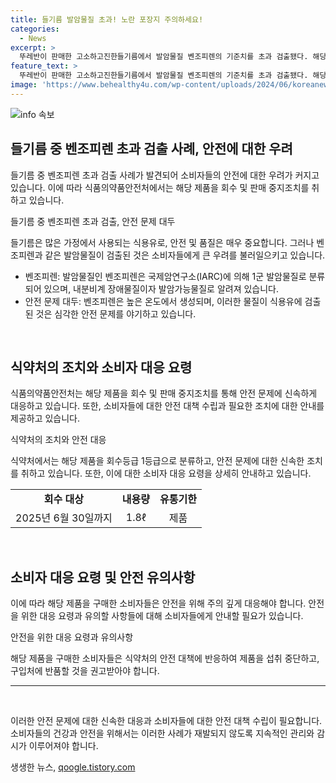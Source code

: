 ```yaml
---
title: 들기름 발암물질 초과! 노란 포장지 주의하세요!
categories:
  - News
excerpt: >
  뚜레반이 판매한 고소하고진한들기름에서 발암물질 벤조피렌의 기준치를 초과 검출됐다. 해당 제품에는 발암 가능성이 있는 벤조피렌이 2.0㎍/㎏ 기준치를 초과한 3.4㎍/㎏이 검출됐다. 발암물질로 분류된 벤조피렌은 내분비계 장애물질이며 독성이 강하다. 소비자는 섭취를 중단하고 구입처에 반품해야 하며, 해당 제품의 회수 대상은 소비기한이 2025년 6월 30일까지인 1.8ℓ 용량의 제품이다.
feature_text: >
  뚜레반이 판매한 고소하고진한들기름에서 발암물질 벤조피렌의 기준치를 초과 검출됐다. 해당 제품에는 발암 가능성이 있는 벤조피렌이 2.0㎍/㎏ 기준치를 초과한 3.4㎍/㎏이 검출됐다. 발암물질로 분류된 벤조피렌은 내분비계 장애물질이며 독성이 강하다. 소비자는 섭취를 중단하고 구입처에 반품해야 하며, 해당 제품의 회수 대상은 소비기한이 2025년 6월 30일까지인 1.8ℓ 용량의 제품이다.
image: 'https://www.behealthy4u.com/wp-content/uploads/2024/06/koreanews.jpg'
---
```


<p><img src="https://www.behealthy4u.com/wp-content/uploads/2024/06/koreanews.jpg" alt="info 속보" /></p>

<h2 data-ke-size="size26">들기름 중 벤조피렌 초과 검출 사례, 안전에 대한 우려</h2>

<p>들기름 중 벤조피렌 초과 검출 사례가 발견되어 소비자들의 안전에 대한 우려가 커지고 있습니다. 이에 따라 식품의약품안전처에서는 해당 제품을 회수 및 판매 중지조치를 취하고 있습니다.</p>

<p data-ke-size="size16">들기름 중 벤조피렌 초과 검출, 안전 문제 대두</p>

<p>들기름은 많은 가정에서 사용되는 식용유로, 안전 및 품질은 매우 중요합니다. 그러나 벤조피렌과 같은 발암물질이 검출된 것은 소비자들에게 큰 우려를 불러일으키고 있습니다.</p>

<ul>
  <li>벤조피렌: 발암물질인 벤조피렌은 국제암연구소(IARC)에 의해 1군 발암물질로 분류되어 있으며, 내분비계 장애물질이자 발암가능물질로 알려져 있습니다.</li>
  <li>안전 문제 대두: 벤조피렌은 높은 온도에서 생성되며, 이러한 물질이 식용유에 검출된 것은 심각한 안전 문제를 야기하고 있습니다.</li>
</ul>

<p data-ke-size="size16">&nbsp;</p>

<h2 data-ke-size="size26">식약처의 조치와 소비자 대응 요령</h2>

<p>식품의약품안전처는 해당 제품을 회수 및 판매 중지조치를 통해 안전 문제에 신속하게 대응하고 있습니다. 또한, 소비자들에 대한 안전 대책 수립과 필요한 조치에 대한 안내를 제공하고 있습니다.</p>

<p data-ke-size="size16">식약처의 조치와 안전 대응</p>

<p>식약처에서는 해당 제품을 회수등급 1등급으로 분류하고, 안전 문제에 대한 신속한 조치를 취하고 있습니다. 또한, 이에 대한 소비자 대응 요령을 상세히 안내하고 있습니다.</p>

<table>
    <tr>
        <td style="text-align: center; height: 17px;"><b>회수 대상</b></td>
        <td style="text-align: center; height: 17px;"><b>내용량</b></td>
        <td style="text-align: center; height: 17px;"><b>유통기한</b></td>
    </tr>
    <tr>
        <td style="text-align: center; height: 17px;">2025년 6월 30일까지</td>
        <td style="text-align: center; height: 17px;">1.8ℓ</td>
        <td style="text-align: center; height: 17px;">제품</td>
    </tr>
</table>

<p data-ke-size="size16">&nbsp;</p>

<h2 data-ke-size="size26">소비자 대응 요령 및 안전 유의사항</h2>

<p>이에 따라 해당 제품을 구매한 소비자들은 안전을 위해 주의 깊게 대응해야 합니다. 안전을 위한 대응 요령과 유의할 사항들에 대해 소비자들에게 안내할 필요가 있습니다.</p>

<p data-ke-size="size16">안전을 위한 대응 요령과 유의사항</p>

<p>해당 제품을 구매한 소비자들은 식약처의 안전 대책에 반응하여 제품을 섭취 중단하고, 구입처에 반품할 것을 권고받아야 합니다.</p>

<hr>

<p data-ke-size="size16">&nbsp;</p>

<p>이러한 안전 문제에 대한 신속한 대응과 소비자들에 대한 안전 대책 수립이 필요합니다. 소비자들의 건강과 안전을 위해서는 이러한 사례가 재발되지 않도록 지속적인 관리와 감시가 이루어져야 합니다.</p>
생생한 뉴스, <a href="https://qoogle.tistory.com" rel="dofollow">qoogle.tistory.com</a>


